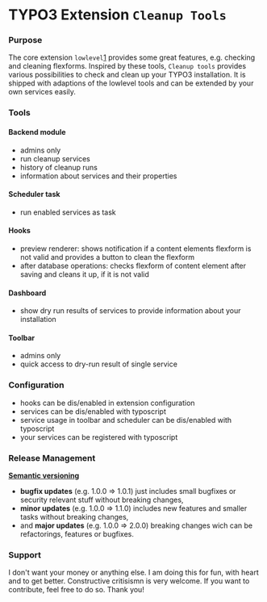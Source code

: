 # TYPO3 Extension `Cleanup Tools`

### Purpose
The core extension `lowlevel`[1] provides some great features, e.g. checking and cleaning flexforms.
Inspired by these tools, `Cleanup tools` provides various possibilities to check and clean up your TYPO3 installation.
It is shipped with adaptions of the lowlevel tools and can be extended by your own services easily.

### Tools
#### Backend module
- admins only
- run cleanup services
- history of cleanup runs
- information about services and their properties

#### Scheduler task
- run enabled services as task

#### Hooks
- preview renderer: shows notification if a content elements flexform is not valid and provides a button to clean the flexform
- after database operations: checks flexform of content element after saving and cleans it up, if it is not valid

#### Dashboard
- show dry run results of services to provide information about your installation

#### Toolbar
- admins only
- quick access to dry-run result of single service

### Configuration
- hooks can be dis/enabled in extension configuration
- services can be dis/enabled with typoscript
- service usage in toolbar and scheduler can be dis/enabled with typoscript
- your services can be registered with typoscript

### Release Management
[**Semantic versioning**][2]
* **bugfix updates** (e.g. 1.0.0 => 1.0.1) just includes small bugfixes or security relevant stuff without breaking changes,
* **minor updates** (e.g. 1.0.0 => 1.1.0) includes new features and smaller tasks without breaking changes,
* and **major updates** (e.g. 1.0.0 => 2.0.0) breaking changes wich can be refactorings, features or bugfixes.

### Support
I don't want your money or anything else.
I am doing this for fun, with heart and to get better.
Constructive critisismn is very welcome.
If you want to contribute, feel free to do so.
Thank you!

[1]: https://github.com/TYPO3/TYPO3.CMS/tree/master/typo3/sysext/lowlevel/Classes/Command
[2]: https://semver.org/
